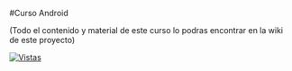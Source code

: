 #Curso Android

(Todo el contenido y material de este curso lo podras encontrar en la wiki de este proyecto)



[![Vistas](http://tutorialeshackro.github.io/CursoAndroid/img/portfolio/submarine.png)](https://github.com/TutorialesHackro/CursoAndroid/wiki)

